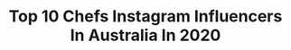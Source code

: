---
title: Top 10 Chefs Instagram Influencers In Australia In 2020
description: >-
  Find top chefs Instagram influencers in Australia in 2020. Most popular hashtags: #bali #happy #goodvibes #beachvibes.
platform: Instagram
profiles:
  - username: "freedom_travellikekaren"
    fullname: >-
      KARENMISCHA 🛄✈️🌎
    location: "Australia"
    followers: 16596
    engagement: 636
    commentsToLikes: 0.107709
    id: ck0vwrqdtv9wg0i19p9s4396i
    verified: false
    hashtags: "#travelislife, #balidestination, #day62, #girlsgoneglobal"
  - username: "yogibeachhouse"
    fullname: >-
      Aelee Oh
    location: "Australia"
    followers: 14923
    engagement: 830
    commentsToLikes: 0.047069
    id: ck15rb25f71vp0i195sgp78rx
    verified: false
    hashtags: "#igyoga, #iloveyoga, #yogaathome"
  - username: "shutup_eat"
    fullname: >-
      Erin Blevins
    location: "Australia"
    followers: 60880
    engagement: 260
    commentsToLikes: 0.020322
    id: ck6ubmm6dagyo0j7103hdob3c
    verified: false
    hashtags: "#power, #coffeelover, #teamevent, #iloveutah"
  - username: "b.thetraveller28"
    fullname: >-
      B.Scott | Adventure Traveller
    location: "Australia"
    followers: 6196
    engagement: 863
    commentsToLikes: 0.099445
    id: ck8t0ha4vs22x0j78jby8l3k4
    verified: false
    hashtags: "#asos, #egyptvibes, #britishairways, #wegotooworld"
  - username: "rainbownourishments"
    fullname: >-
      Anthea
    location: "Australia"
    followers: 177405
    engagement: 267
    commentsToLikes: 0.036957
    id: ck136b8pz5mvo0i19dvi57yyz
    verified: false
    hashtags: "#perfectionfresh, #ad, #fioretto"
  - username: "chef_aussie_angel"
    fullname: >-
      Chef Aussie Angel
    location: "Australia"
    followers: 4179
    engagement: 1490
    commentsToLikes: 0.152153
    id: ck8t3ozzc3ybl0j78gokjf89r
    verified: false
    hashtags: ""
  - username: "clemeringue"
    fullname: >-
      Clémence Ringard
    location: "Australia"
    followers: 21462
    engagement: 1455
    commentsToLikes: 0.025333
    id: ck601itavfkkp0i14v3fbw2wa
    verified: false
    hashtags: "#lemon, #cheeselove, #forest, #happytime"
  - username: "chamberinos"
    fullname: >-
      Tristan
    location: "Australia"
    followers: 22808
    engagement: 201
    commentsToLikes: 0.065454
    id: ck5c3pa6yzsav0i11qso4x4z3
    verified: false
    hashtags: "#smashburgs, #carne, #friedchicken, #foodbeast"
  - username: "nicolestevenson_"
    fullname: >-
      Nicole Stevenson
    location: "Australia"
    followers: 13241
    engagement: 633
    commentsToLikes: 0.050744
    id: ck5zo8jgkpzzt0i14nj7x3g5u
    verified: false
    hashtags: "#happy, #inspirationalquotes, #birthdaygirl, #gamechanger"
  - username: "fueledbykhang"
    fullname: >-
      Khang Nguyen
    location: "Australia"
    followers: 4077
    engagement: 1950
    commentsToLikes: 0.054644
    id: ck601ok45fvr90i14vmd2o8x4
    verified: false
    hashtags: ""
---